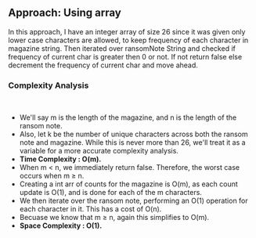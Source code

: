 ## Approach: Using array
In this approach, I have an integer array of size 26 since it was given only lower case characters are allowed, to keep frequency of each character in magazine string. Then iterated over ransomNote String and checked if frequency of current char is greater then 0 or not. If not return false else decrement the frequency of current char and move ahead.
​
### Complexity Analysis
​
* We'll say m is the length of the magazine, and n is the length of the ransom note.
​
* Also, let k be the number of unique characters across both the ransom note and magazine. While this is never more than 26, we'll treat it as a variable for a more accurate complexity analysis.
​
* **Time Complexity : O(m).**
​
* When m < n, we immediately return false. Therefore, the worst case occurs when m ≥ n.
* Creating a int arr of counts for the magazine is O(m), as each count update is O(1), and is done for each of the m characters.
* We then iterate over the ransom note, performing an O(1) operation for each character in it. This has a cost of O(n).
* Becuase we know that m ≥ n, again this simplifies to O(m).
​
* **Space Complexity : O(1).**